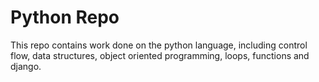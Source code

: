# Python Repo
This repo contains work done on the python language, including control flow, data structures,
object oriented programming, loops, functions and django.
